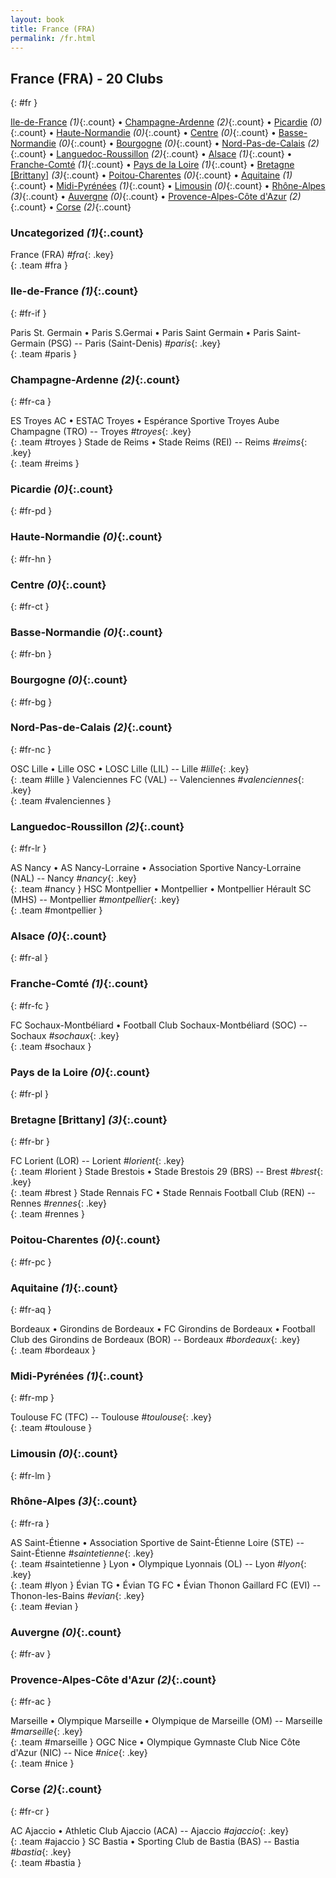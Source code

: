 ```yaml
---
layout: book
title: France (FRA)
permalink: /fr.html
---
```


## France (FRA) - 20 Clubs
{: #fr }






[Ile-de-France](#fr-if) _(1)_{:.count} • [Champagne-Ardenne](#fr-ca) _(2)_{:.count} • [Picardie](#fr-pd) _(0)_{:.count} • [Haute-Normandie](#fr-hn) _(0)_{:.count} • [Centre](#fr-ct) _(0)_{:.count} • [Basse-Normandie](#fr-bn) _(0)_{:.count} • [Bourgogne](#fr-bg) _(0)_{:.count} • [Nord-Pas-de-Calais](#fr-nc) _(2)_{:.count} • [Languedoc-Roussillon](#fr-lr) _(2)_{:.count} • [Alsace](#fr-al) _(1)_{:.count} • [Franche-Comté](#fr-fc) _(1)_{:.count} • [Pays de la Loire](#fr-pl) _(1)_{:.count} • [Bretagne [Brittany]](#fr-br) _(3)_{:.count} • [Poitou-Charentes](#fr-pc) _(0)_{:.count} • [Aquitaine](#fr-aq) _(1)_{:.count} • [Midi-Pyrénées](#fr-mp) _(1)_{:.count} • [Limousin](#fr-lm) _(0)_{:.count} • [Rhône-Alpes](#fr-ra) _(3)_{:.count} • [Auvergne](#fr-av) _(0)_{:.count} • [Provence-Alpes-Côte d'Azur](#fr-ac) _(2)_{:.count} • [Corse](#fr-cr) _(2)_{:.count}


### Uncategorized _(1)_{:.count}

France  (FRA)  _#fra_{: .key} <br>
{: .team #fra }



### Ile-de-France _(1)_{:.count}
{: #fr-if }





<div class='columns300' markdown='1'>

Paris St. Germain • Paris S.Germai • Paris Saint Germain • Paris Saint-Germain  (PSG)  -- Paris (Saint-Denis) _#paris_{: .key} <br>
{: .team #paris }

</div>



### Champagne-Ardenne _(2)_{:.count}
{: #fr-ca }





<div class='columns300' markdown='1'>

ES Troyes AC • ESTAC Troyes • Espérance Sportive Troyes Aube Champagne  (TRO)  -- Troyes _#troyes_{: .key} <br>
{: .team #troyes }
Stade de Reims • Stade Reims  (REI)  -- Reims _#reims_{: .key} <br>
{: .team #reims }

</div>



### Picardie _(0)_{:.count}
{: #fr-pd }





<div class='columns300' markdown='1'>


</div>



### Haute-Normandie _(0)_{:.count}
{: #fr-hn }





<div class='columns300' markdown='1'>


</div>



### Centre _(0)_{:.count}
{: #fr-ct }





<div class='columns300' markdown='1'>


</div>



### Basse-Normandie _(0)_{:.count}
{: #fr-bn }





<div class='columns300' markdown='1'>


</div>



### Bourgogne _(0)_{:.count}
{: #fr-bg }





<div class='columns300' markdown='1'>


</div>



### Nord-Pas-de-Calais _(2)_{:.count}
{: #fr-nc }





<div class='columns300' markdown='1'>

OSC Lille • Lille OSC • LOSC Lille  (LIL)  -- Lille _#lille_{: .key} <br>
{: .team #lille }
Valenciennes FC  (VAL)  -- Valenciennes _#valenciennes_{: .key} <br>
{: .team #valenciennes }

</div>



### Languedoc-Roussillon _(2)_{:.count}
{: #fr-lr }





<div class='columns300' markdown='1'>

AS Nancy • AS Nancy-Lorraine • Association Sportive Nancy-Lorraine  (NAL)  -- Nancy _#nancy_{: .key} <br>
{: .team #nancy }
HSC Montpellier • Montpellier • Montpellier Hérault SC  (MHS)  -- Montpellier _#montpellier_{: .key} <br>
{: .team #montpellier }

</div>



### Alsace _(0)_{:.count}
{: #fr-al }





<div class='columns300' markdown='1'>


</div>



### Franche-Comté _(1)_{:.count}
{: #fr-fc }





<div class='columns300' markdown='1'>

FC Sochaux-Montbéliard • Football Club Sochaux-Montbéliard  (SOC)  -- Sochaux _#sochaux_{: .key} <br>
{: .team #sochaux }

</div>



### Pays de la Loire _(0)_{:.count}
{: #fr-pl }





<div class='columns300' markdown='1'>


</div>



### Bretagne [Brittany] _(3)_{:.count}
{: #fr-br }





<div class='columns300' markdown='1'>

FC Lorient  (LOR)  -- Lorient _#lorient_{: .key} <br>
{: .team #lorient }
Stade Brestois • Stade Brestois 29  (BRS)  -- Brest _#brest_{: .key} <br>
{: .team #brest }
Stade Rennais FC • Stade Rennais Football Club  (REN)  -- Rennes _#rennes_{: .key} <br>
{: .team #rennes }

</div>



### Poitou-Charentes _(0)_{:.count}
{: #fr-pc }





<div class='columns300' markdown='1'>


</div>



### Aquitaine _(1)_{:.count}
{: #fr-aq }





<div class='columns300' markdown='1'>

Bordeaux • Girondins de Bordeaux • FC Girondins de Bordeaux • Football Club des Girondins de Bordeaux  (BOR)  -- Bordeaux _#bordeaux_{: .key} <br>
{: .team #bordeaux }

</div>



### Midi-Pyrénées _(1)_{:.count}
{: #fr-mp }





<div class='columns300' markdown='1'>

Toulouse FC  (TFC)  -- Toulouse _#toulouse_{: .key} <br>
{: .team #toulouse }

</div>



### Limousin _(0)_{:.count}
{: #fr-lm }





<div class='columns300' markdown='1'>


</div>



### Rhône-Alpes _(3)_{:.count}
{: #fr-ra }





<div class='columns300' markdown='1'>

AS Saint-Étienne • Association Sportive de Saint-Étienne Loire  (STE)  -- Saint-Étienne _#saintetienne_{: .key} <br>
{: .team #saintetienne }
Lyon • Olympique Lyonnais  (OL)  -- Lyon _#lyon_{: .key} <br>
{: .team #lyon }
Évian TG • Évian TG FC • Évian Thonon Gaillard FC  (EVI)  -- Thonon-les-Bains _#evian_{: .key} <br>
{: .team #evian }

</div>



### Auvergne _(0)_{:.count}
{: #fr-av }





<div class='columns300' markdown='1'>


</div>



### Provence-Alpes-Côte d'Azur _(2)_{:.count}
{: #fr-ac }





<div class='columns300' markdown='1'>

Marseille • Olympique Marseille • Olympique de Marseille  (OM)  -- Marseille _#marseille_{: .key} <br>
{: .team #marseille }
OGC Nice • Olympique Gymnaste Club Nice Côte d'Azur  (NIC)  -- Nice _#nice_{: .key} <br>
{: .team #nice }

</div>



### Corse _(2)_{:.count}
{: #fr-cr }





<div class='columns300' markdown='1'>

AC Ajaccio • Athletic Club Ajaccio  (ACA)  -- Ajaccio _#ajaccio_{: .key} <br>
{: .team #ajaccio }
SC Bastia • Sporting Club de Bastia  (BAS)  -- Bastia _#bastia_{: .key} <br>
{: .team #bastia }

</div>


 
